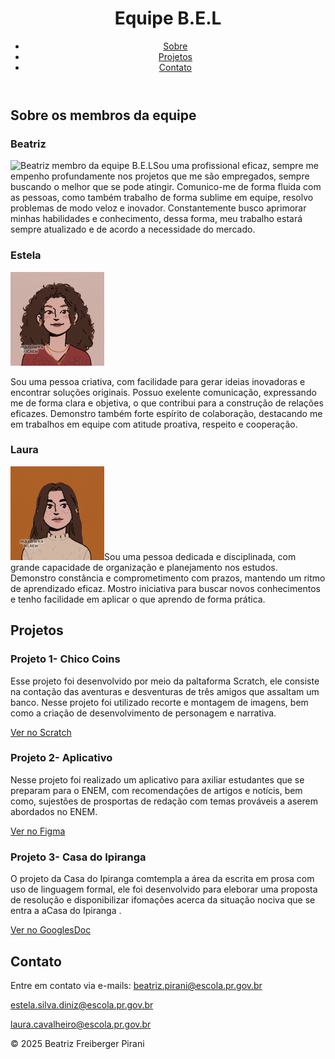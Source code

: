 <!DOCTYPE html>
<html lang="pt-br">
<head>
  <meta charset="UTF-8" />
  <meta name="viewport" content="width=device-width, initial-scale=1.0"/>
  <title>Portfólio B.E.L</title>
  <link rel="stylesheet" href="style.css" />
</head>
<body>
  <header>
    <h1 class="titulo rosa">Equipe B.E.L</h1>
    <nav>
      <ul>
        <li><a href="#sobre">Sobre</a></li>
        <li><a href="#projetos">Projetos</a></li>
        <li><a href="#contato">Contato</a></li>
      </ul>
    </nav>
  </header>

  <section id="sobre">
    <h2 class="titulo amarelo">Sobre os membros da equipe</h2>
    <h3 class=>Beatriz</h3>
    <img src="" alt="Beatriz membro da equipe B.E.L" 
    <p>Sou uma profissional eficaz, sempre me empenho profundamente nos projetos que me são empregados, sempre buscando o melhor que se pode atingir. Comunico-me de forma fluida com as pessoas, como também trabalho de forma sublime em equipe, resolvo problemas de modo veloz e inovador. Constantemente busco aprimorar minhas habilidades e conhecimento, dessa forma, meu trabalho estará sempre atualizado e de acordo a necessidade do mercado.</p>
    <h3 class=>Estela</h3>
<img src="img/Estela.png" alt="Estela membro da equipe B.E.L" width="150">
    <p>Sou uma pessoa criativa, com facilidade para gerar ideias inovadoras e encontrar soluções originais. Possuo exelente comunicação, expressando me de forma clara e objetiva, o que contribui para a construção de relações eficazes. Demonstro também forte espírito de colaboração, destacando me em trabalhos em equipe com atitude proativa, respeito e cooperação.</p>
     <h3 class=>Laura</h3>
    <img src="img/download20250402214955.png" alt="Laura integrante da equipe B.E.L" width="150"
   <p>Sou uma pessoa dedicada e disciplinada, com grande capacidade de organização e planejamento nos estudos. Demonstro constância e comprometimento com prazos, mantendo um ritmo de aprendizado eficaz. Mostro iniciativa para buscar novos conhecimentos e tenho facilidade em aplicar o que aprendo de forma prática.</p>
  </section>

  <section id="projetos">
    <h2 class="titulo azul">Projetos</h2>
    <div class="projeto">
      <h3>Projeto 1- Chico Coins</h3>
      <p>Esse projeto foi desenvolvido por meio da paltaforma Scratch, ele consiste na contação das aventuras e desventuras de três amigos que assaltam um banco. Nesse projeto foi utilizado recorte e montagem de imagens, bem como a criação de desenvolvimento de personagem e narrativa.</p>
      <a href="https://scratch.mit.edu/projects/1017654689">Ver no Scratch</a>
    </div>
    <div class="projeto">
      <h3>Projeto 2- Aplicativo</h3>
      <p>Nesse projeto foi realizado um aplicativo para axiliar estudantes que se preparam para o ENEM, com recomendações de artigos e notícis, bem como, sujestões de prosportas de redação com temas prováveis a aserem abordados no ENEM.</p>
      <a href="https://www.figma.com/design/eS8kkBGUV4VD1umZtSfaW0/Figma-basics?node-id=601-10&t=9JPFQP6gs9SCUsJK-1">Ver no Figma</a>
    </div>
    <div class="projeto">
      <h3>Projeto 3- Casa do Ipiranga</h3>
      <p>O projeto da Casa do Ipiranga comtempla a área da escrita em prosa com uso de linguagem formal, ele foi desenvolvido para eleborar uma proposta de resolução e disponibilizar ifomações acerca da situação nociva que se entra a aCasa do Ipiranga .</p>
      <a href="https://docs.google.com/document/d/e/2PACX-1vQVblu9I6ykkcqJ9wGEx7L0hIuYv7aOKyHQGjMVPvWG3bBdUaUm2CapqMDPDaJ2PL5BmiA4-EpHkeUg/pub">Ver no GooglesDoc</a>
     </div>
  </section>

  <section id="contato">
    <h2 class="titulo verde">Contato</h2>
    <p>Entre em contato via e-mails: <a href="beatriz.pirani@escola.pr.gov.br"
                                       >beatriz.pirani@escola.pr.gov.br</a></p>
                                      <a href="estela.silva.diniz@escola.pr.gov.br"
                                       >estela.silva.diniz@escola.pr.gov.br</a></p>
                                      <a href="laura.cavalheiro@escola.pr.gov.br"
                                        >laura.cavalheiro@escola.pr.gov.br</a></p>
                                     
  </section>

  <footer>
    <p>&copy; 2025 Beatriz Freiberger Pirani</p>
  </footer>

  <script src="script.js"></script>
</body>
</html>

